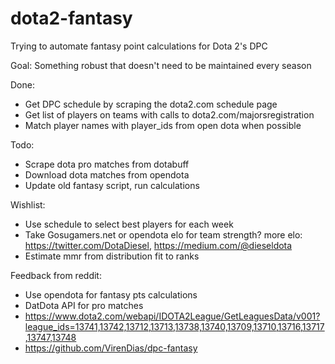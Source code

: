 # dota2-fantasy
Trying to automate fantasy point calculations for Dota 2's DPC

Goal:
Something robust that doesn't need to be maintained every season

Done:
- Get DPC schedule by scraping the dota2.com schedule page
- Get list of players on teams with calls to dota2.com/majorsregistration
- Match player names with player_ids from open dota when possible

Todo:
- Scrape dota pro matches from dotabuff
- Download dota matches from opendota
- Update old fantasy script, run calculations

Wishlist:
- Use schedule to select best players for each week
- Take Gosugamers.net or opendota elo for team strength?
more elo: https://twitter.com/DotaDiesel, https://medium.com/@dieseldota
- Estimate mmr from distribution fit to ranks

Feedback from reddit:
- Use opendota for fantasy pts calculations
- DatDota API for pro matches
- https://www.dota2.com/webapi/IDOTA2League/GetLeaguesData/v001?league_ids=13741,13742,13712,13713,13738,13740,13709,13710,13716,13717,13747,13748
- https://github.com/VirenDias/dpc-fantasy
